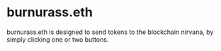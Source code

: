 # burnurass.eth
burnurass.eth is designed to send tokens to the blockchain nirvana, by simply clicking one or two buttons.
